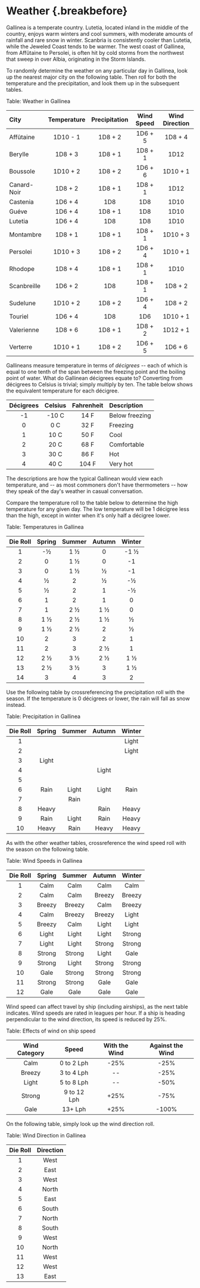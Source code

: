 # Weather {.breakbefore}

Gallinea is a temperate country. Lutetia, located inland in the middle of the
country, enjoys warm winters and cool summers, with moderate amounts of rainfall
and rare snow in winter. Scanbria is consistently cooler than Lutetia, while
the Jeweled Coast tends to be warmer. The west coast of Gallinea, from 
Affûtaine to Persolei, is often hit by cold storms from the northwest that
sweep in over Albia, originating in the Storm Islands.

To randomly determine the weather on any particular day in Gallinea, look up the
nearest major city on the following table. Then roll for both the temperature and
the precipitation, and look them up in the subsequent tables.

Table: Weather in Gallinea

| City        | Temperature | Precipitation | Wind Speed | Wind Direction |
| :---------- | :---------: | :-----------: | :--------: | :------------: |
| Affûtaine   | 1D10 - 1    | 1D8 + 2       | 1D6 + 5    | 1D8  + 4       |
| Berylle     | 1D8  + 3    | 1D8 + 1       | 1D8 + 1    | 1D12           |
| Boussole    | 1D10 + 2    | 1D8 + 2       | 1D6 + 6    | 1D10 + 1       |
| Canard-Noir | 1D8  + 2    | 1D8 + 1       | 1D8 + 1    | 1D12           |
| Castenia    | 1D6  + 4    | 1D8           | 1D8        | 1D10           |
| Guéve       | 1D6  + 4    | 1D8 + 1       | 1D8        | 1D10           |
| Lutetia     | 1D6  + 4    | 1D8           | 1D8        | 1D10           |
| Montambre   | 1D8  + 1    | 1D8 + 1       | 1D8 + 1    | 1D10 + 3       |
| Persolei    | 1D10 + 3    | 1D8 + 2       | 1D6 + 4    | 1D10 + 1       |
| Rhodope     | 1D8  + 4    | 1D8 + 1       | 1D8 + 1    | 1D10           |
| Scanbreille | 1D6  + 2    | 1D8           | 1D8 + 1    | 1D8  + 2       |
| Sudelune    | 1D10 + 2    | 1D8 + 2       | 1D6 + 4    | 1D8  + 2       |
| Touriel     | 1D6  + 4    | 1D8           | 1D6        | 1D10 + 1       |
| Valerienne  | 1D8  + 6    | 1D8 + 1       | 1D8 + 2    | 1D12 + 1       |
| Verterre    | 1D10 + 1    | 1D8 + 2       | 1D6 + 5    | 1D6  + 6       |

Gallineans measure temperature in terms of *décigrees* -- each of which
is equal to one tenth of the span between the freezing point and the boiling
point of water.  What do Gallinean décigrees equate to? Converting from décigrees to
Celsius is trivial; simply multiply by ten. The table below shows the
equivalent temperature for each décigree.

| Décigrees | Celsius | Fahrenheit | Description    |
| :-------: | :-----: | :--------: | :------------- |
| -1        | -10 C   |  14 F      | Below freezing | 
|  0        |   0 C   |  32 F      | Freezing       |
|  1        |  10 C   |  50 F      | Cool           |
|  2        |  20 C   |  68 F      | Comfortable    |
|  3        |  30 C   |  86 F      | Hot            |
|  4        |  40 C   | 104 F      | Very hot       |

The descriptions are how the typical Gallinean would view each temperature,
and -- as most commoners don't have thermometers -- how they speak of the day's
weather in casual conversation.

Compare the temperature roll to the table below to determine the high
temperature for any given day. The low temperature will be 1 décigree
less than the high, except in winter when it's only half a décigree lower.

Table: Temperatures in Gallinea

| Die Roll | Spring   | Summer   | Autumn   | Winter    |
| :------: | :------: | :------: | :------: | :-------: |
| 1        |  -&#189; | 1 &#189; | 0        | -1 &#189; |
| 2        | 0        | 1 &#189; | 0        | -1        |
| 3        | 0        | 1 &#189; |   &#189; | -1        |
| 4        |   &#189; | 2        |   &#189; |   -&#189; |
| 5        |   &#189; | 2        | 1        |   -&#189; |
| 6        | 1        | 2        | 1        |  0        |
| 7        | 1        | 2 &#189; | 1 &#189; |  0        |
| 8        | 1 &#189; | 2 &#189; | 1 &#189; |    &#189; |
| 9        | 1 &#189; | 2 &#189; | 2        |    &#189; |
| 10       | 2        | 3        | 2        |  1        |
| 11       | 2        | 3        | 2 &#189; |  1        |
| 12       | 2 &#189; | 3 &#189; | 2 &#189; |  1 &#189; |
| 13       | 2 &#189; | 3 &#189; | 3        |  1 &#189; |
| 14       | 3        | 4        | 3        |  2        |

Use the following table by crossreferencing the precipitation roll with 
the season. If the temperature is 0 décigrees or lower, the rain will
fall as snow instead.

Table: Precipitation in Gallinea

| Die Roll | Spring | Summer | Autumn | Winter |
| :------: | :----: | :----: | :----: | :----: |
| 1        |        |        |        | Light  | 
| 2        |        |        |        | Light  |
| 3        | Light  |        |        |        |
| 4        |        |        | Light  |        |
| 5        |        |        |        |        |
| 6        | Rain   | Light  | Light  | Rain   |
| 7        |        | Rain   |        |        |
| 8        | Heavy  |        | Rain   | Heavy  |
| 9        | Rain   | Light  | Rain   | Heavy  |
| 10       | Heavy  | Rain   | Heavy  | Heavy  |

As with the other weather tables, crossreference the wind speed roll with
the season on the following table.

Table: Wind Speeds in Gallinea 

| Die Roll | Spring | Summer | Autumn | Winter | 
| :------: | :----: | :----: | :----: | :----: |
| 1        | Calm   | Calm   | Calm   | Calm   |
| 2        | Calm   | Calm   | Breezy | Breezy |
| 3        | Breezy | Breezy | Calm   | Breezy |
| 4        | Calm   | Breezy | Breezy | Light  |
| 5        | Breezy | Calm   | Light  | Light  |
| 6        | Light  | Light  | Light  | Strong |
| 7        | Light  | Light  | Strong | Strong |
| 8        | Strong | Strong | Light  | Gale   |
| 9        | Strong | Light  | Strong | Strong |
| 10       | Gale   | Strong | Strong | Strong |
| 11       | Strong | Strong | Gale   | Gale   |
| 12       | Gale   | Gale   | Gale   | Gale   |

Wind speed can affect travel by ship (including airships), as the next table indicates.
Wind speeds are rated in leagues per hour. If a ship is heading perpendicular to the wind
direction, its speed is reduced by 25%.

Table: Effects of wind on ship speed

| Wind Category | Speed        | With the Wind | Against the Wind |
| :-----------: | :----------: | :-----------: | :--------------: |
| Calm          |  0 to  2 Lph | -25%          | -25%             |
| Breezy        |  3 to  4 Lph | --            | -25%             |
| Light         |  5 to  8 Lph | --            | -50%             |
| Strong        |  9 to 12 Lph | +25%          | -75%             |
| Gale          | 13+      Lph | +25%          | -100%            |

On the following table, simply look up the wind direction roll.

Table: Wind Direction in Gallinea

| Die Roll | Direction |
| :------: | :-------: |
| 1        | West      |
| 2        | East      |
| 3        | West      |
| 4        | North     |
| 5        | East      |
| 6        | South     |
| 7        | North     |
| 8        | South     |
| 9        | West      |
| 10       | North     |
| 11       | West      |
| 12       | West      |
| 13       | East      |

